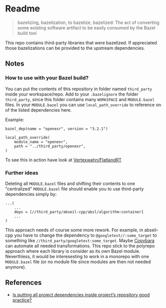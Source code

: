 # Readme

> bazelizing, bazelization, to bazelize, bazelized: The act of converting some existing software artifact to be easily consumed by the Bazel build tool

This repo contains third-party libraries that were bazelized.
If appreciated those bazelizations can be provided to the upstream dependencies.

## Notes

### How to use with your Bazel build?

You can put the contents of this repository in folder named `third_party` inside your workspace/repo.
Add to your `.bazelignore` the folder `third_party`, since this folder contains many `WORKSPACE` and 
`MODULE.bazel` files.
In your `MODULE.bazel` you can use `local_path_override` to reference on of the listed dependencies here.

Example:

```shell
bazel_dep(name = "openexr", version = "3.2.1")

local_path_override(
    module_name = "openexr",
    path = "../third_party/openexr",
)
```

To see this in action have look at [Vertexwahn/FlatlandRT](https://github.com/Vertexwahn/FlatlandRT)

### Further ideas

Deleting all `MODULE.bazel` files and shifting their contents to one "centralized" `MODULE.bazel` file should enable you to use third-party dependencies simply by:

```shell
...(
    ...
    deps = [//third_party/abseil-cpp/absl/algorithm:container]
    ...    
)
```

This approach needs of course some more rework. 
For example, in abseil-cpp you have to change the dependency to `@googletest//:some_target` to something like `//third_party/googletest:some_target`.
Maybe [Copybara](https://github.com/google/copybara) can automate all needed transformations.
This repo stick to the polyrepo approach where each library is consider as its own Bazel module.
Neverthless, it would be interesesting to work in a monorepo with one `MODULE.bazel` file (or no module file since modules are then not needed anymore).

## References

- [Is putting all project dependencies inside project’s repository good practice?](https://medium.com/@Vertexwahn/is-putting-all-project-dependencies-inside-projects-repository-good-practice-2b275f4fc3ce)
